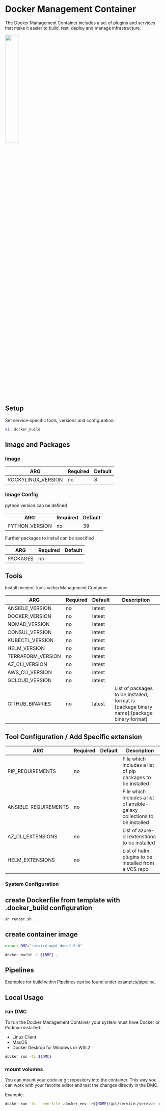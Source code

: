 # Docker Management Container

The Docker Management Container includes a set of plugins and services that make it easier to build, test, deploy and manage infrastructure.

<picture>
  <source
    srcset="https://user-images.githubusercontent.com/3198961/186105564-3901aded-21f1-4191-b323-e943f49ea5ed.png"
    media="(prefers-color-scheme: dark)"
    width="30%" height="30%">
  <img width="30%" height="30%" src="https://user-images.githubusercontent.com/3198961/186105473-eab8c428-4a19-474d-b391-e2410383d05d.png">
</picture>

## Setup

Set service-specific tools, versions and configuration:

``` bash
vi .docker_build
```

## Image and Packages

### Image

| ARG                | Required | Default |
| ------------------ | -------- | ------- |
| ROCKYLINUX_VERSION | no       | 8       |

### Image Config

python version can be defined

| ARG              | Required | Default |
| ---------------- | -------- | ------- |
| PYTHON_VERSION   | no       | 39       |

Further packages to install can be specified

| ARG              | Required | Default |
| ---------------- | -------- | ------- |
| PACKAGES         | no       |         |

## Tools

Install needed Tools within Management Container

| ARG               | Required | Default | Description                      |
| ----------------- | -------- | ------- | -------------------------------- |
| ANSIBLE_VERSION   | no       | latest  |                                  |
| DOCKER_VERSION    | no       | latest  |                                  |
| NOMAD_VERSION     | no       | latest  |                                  |
| CONSUL_VERSION    | no       | latest  |                                  |
| KUBECTL_VERSION   | no       | latest  |                                  |
| HELM_VERSION      | no       | latest  |                                  |
| TERRAFORM_VERSION | no       | latest  |                                  |
| AZ_CLI_VERSION    | no       | latest  |                                  |
| AWS_CLI_VERSION   | no       | latest  |                                  |
| GCLOUD_VERSION    | no       | latest  |                                  |
| GITHUB_BINARIES   | no       | latest  | List of packages to be installed, format is [package binary name]:[package binary format] |

## Tool Configuration / Add Specific extension

| ARG                  | Required | Default | Description                                                              |
| -------------------- | -------- | ------- | ------------------------------------------------------------------------ |
| PIP_REQUIREMENTS     | no       |         | File which includes a list of pip packages to be installed               |
| ANSIBLE_REQUIREMENTS | no       |         | File which includes a list of ansible-galaxy collections to be installed |
| AZ_CLI_EXTENSIONS    | no       |         | List of azure-cli extenstions to be installed                            |
| HELM_EXTENSIONS      | no       |         | List of helm plugins to be installed from a VCS repo                     |

### System Configuration

## create Dockerfile from template with .docker_build configuration

``` bash
sh render.sh .
```

## create container image

``` bash
export DMC="service-mgmt-dmc:1.0.0"

docker build -t ${DMC} .
```

## Pipelines

Examples for build within Pipelines can be found under [examples/pipeline](examples/pipeline).

## Local Usage

### run DMC

To run the Docker Management Container your system must have Docker or Podman installed.

* Linux Client
* MacOS
* Docker Desktop for Windows or WSL2

``` bash
docker run -ti ${DMC}
```

### mount volumes

You can mount your code or git repository into the container. This way you can work with your favorite editor and test the changes directly in the DMC.

Example:

``` bash
docker run -ti --env-file .docker_env -v${HOME}/git/service:/service -w /service ${DMC}
```
